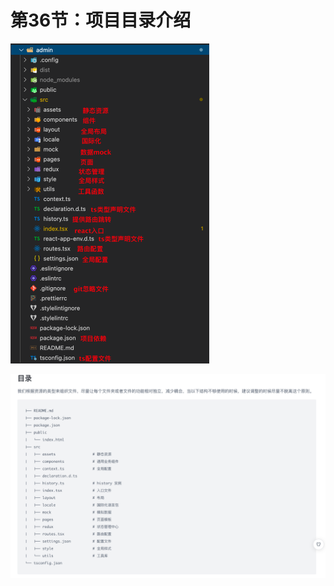 # 第36节：项目目录介绍

<img src="./后台管理图片/image-20211119101757158.png" alt="image-20211119101757158" style="zoom:50%;" />

![image-20211119102011629](./后台管理图片/image-20211119102011629.png)

